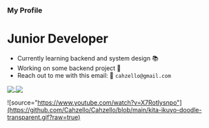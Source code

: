### My Profile

#  Junior Developer
- Currently learning backend and system design 📚
- Working on some backend project 📃
- Reach out to me with this email: 👋
  ``cahzello@gmail.com``

<a href="https://github.com/anuraghazra/github-readme-stats">
  <img height=200 align="center" src="https://github-readme-stats.vercel.app/api?username=Cahzello&bg_color=222831&text_color=ffffff&hide_rank=true" />
</a>
<a href="https://github.com/anuraghazra/convoychat">
  <img height=200 align="center" src="https://github-readme-stats.vercel.app/api/top-langs?username=Cahzello&layout=compact&langs_count=8&card_width=320&bg_color=222831&text_color=ffffff" />
</a>

![source="https://www.youtube.com/watch?v=X7RotIysnpo"](https://github.com/Cahzello/Cahzello/blob/main/kita-ikuyo-doodle-transparent.gif?raw=true)
